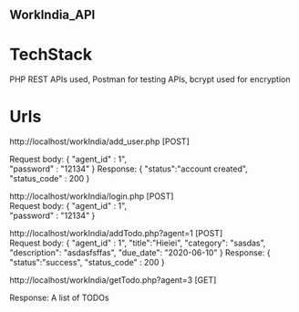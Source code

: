 ## WorkIndia_API

# TechStack 
PHP REST APIs used, Postman for testing APIs, bcrypt used for encryption

# Urls
http://localhost/workIndia/add_user.php [POST]<br>

Request body:
{
    "agent_id" : 1",   
    "password" : "12134"
}
Response:
{
    "status":"account created",
    "status_code" : 200
}


http://localhost/workIndia/login.php [POST]<br>
Request body:
{
    "agent_id" : 1",   
    "password" : "12134"
}

http://localhost/workIndia/addTodo.php?agent=1 [POST] <br>
Request body: 
{
    "agent_id" : 1",
    "title":"Hieiei",
    "category": "sasdas",
    "description": "asdasfsffas",
    "due_date": "2020-06-10"
}
Response:
{
  "status":"success",
  "status_code" : 200
}

http://localhost/workIndia/getTodo.php?agent=3 [GET]

Response: A list of TODOs


